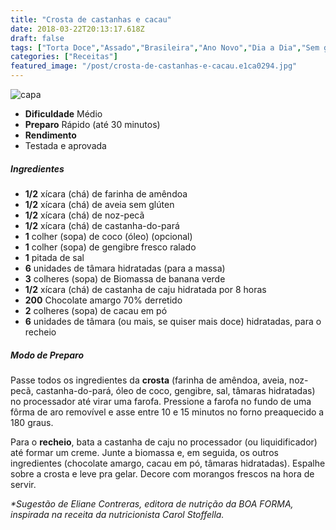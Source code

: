 ```yaml
---
title: "Crosta de castanhas e cacau"
date: 2018-03-22T20:13:17.618Z
draft: false
tags: ["Torta Doce","Assado","Brasileira","Ano Novo","Dia a Dia","Sem glúten","Alimentação saudável"]
categories: ["Receitas"]
featured_image: "/post/crosta-de-castanhas-e-cacau.e1ca0294.jpg"
---
```


![capa](/post/crosta-de-castanhas-e-cacau.e1ca0294.jpg)

*   **Dificuldade** Médio
*   **Preparo** Rápido (até 30 minutos)
*   **Rendimento**
*   Testada e aprovada
    

##### Ingredientes

*   **1/2** xícara (chá) de farinha de amêndoa
*   **1/2** xícara (chá) de aveia sem glúten
*   **1/2** xícara (chá) de noz-pecã
*   **1/2** xícara (chá) de castanha-do-pará
*   **1** colher (sopa) de coco (óleo) (opcional)
*   **1** colher (sopa) de gengibre fresco ralado
*   **1** pitada de sal
*   **6** unidades de tâmara hidratadas (para a massa)
*   **3** colheres (sopa) de Biomassa de banana verde
*   **1/2** xícara (chá) de castanha de caju hidratada por 8 horas
*   **200** Chocolate amargo 70% derretido
*   **2** colheres (sopa) de cacau em pó
*   **6** unidades de tâmara (ou mais, se quiser mais doce) hidratadas, para o recheio

##### Modo de Preparo

Passe todos os ingredientes da **crosta** (farinha de amêndoa, aveia, noz-pecã, castanha-do-pará, óleo de coco, gengibre, sal, tâmaras hidratadas) no processador até virar uma farofa. Pressione a farofa no fundo de uma fôrma de aro removível e asse entre 10 e 15 minutos no forno preaquecido a 180 graus.

Para o **recheio**, bata a castanha de caju no processador (ou liquidificador) até formar um creme. Junte a biomassa e, em seguida, os outros ingredientes (chocolate amargo, cacau em pó, tâmaras hidratadas). Espalhe sobre a crosta e leve pra gelar. Decore com morangos frescos na hora de servir.

_*Sugestão de Eliane Contreras, editora de nutrição da BOA FORMA, inspirada na receita da nutricionista Carol Stoffella._
